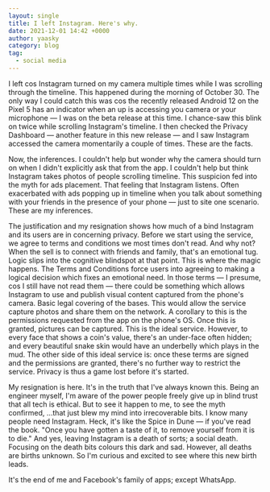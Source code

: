 ```yaml
---
layout: single
title: I left Instagram. Here's why.
date: 2021-12-01 14:42 +0000
author: yaasky
category: blog
tag:
  - social media
---
```


I left cos Instagram turned on my camera multiple times while I was scrolling through the timeline. This happened during the morning of October 30. The only way I could catch this was cos the recently released Android 12 on the Pixel 5 has an indicator when an up is accessing you camera or your microphone — I was on the beta release at this time. I chance-saw this blink on twice while scrolling Instagram's timeline. I then checked the Privacy Dashboard — another feature in this new release — and I saw Instagram accessed the camera momentarily a couple of times. These are the facts.

Now, the inferences. I couldn't help but wonder why the camera should turn on when I didn't explicitly ask that from the app. I couldn't help but think Instagram takes photos of people scrolling timeline. This suspicion fed into the myth for ads placement. That feeling that Instagram listens. Often exacerbated with ads popping up in timeline when you talk about something with your friends in the presence of your phone — just to site one scenario. These are my inferences.

The justification and my resignation shows how much of a bind Instagram and its users are in concerning privacy. Before we start using the service, we agree to terms and conditions we most times don't read. And why not? When the sell is to connect with friends and family, that's an emotional tug. Logic slips into the cognitive blindspot at that point. This is where the magic happens. The Terms and Conditions force users into agreeing to making a logical decision which fixes an emotional need. In those terms — I presume, cos I still have not read them — there could be something which allows Instagram to use and publish visual content captured from the phone's camera. Basic legal covering of the bases. This would allow the service capture photos and share them on the network. A corollary to this is the permissions requested from the app on the phone's OS. Once this is granted, pictures can be captured. This is the ideal service. However, to every face that shows a coin's value, there's an under-face often hidden; and every beautiful snake skin would have an underbelly which plays in the mud. The other side of this ideal service is: once these terms are signed and the permissions are granted, there's no further way to restrict the service. Privacy is thus a game lost before it's started.

My resignation is here. It's in the truth that I've always known this. Being an engineer myself, I'm aware of the power people freely give up in blind trust that all tech is ethical. But to see it happen to me, to see the myth confirmed, …that just blew my mind into irrecoverable bits. I know many people need Instagram. Heck, it's like the Spice in Dune — if you've read the book. "Once you have gotten a taste of it, to remove yourself from it is to die." And yes, leaving Instagram is a death of sorts; a social death. Focusing on the death bits colours this dark and sad. However, all deaths are births unknown. So I'm curious and excited to see where this new birth leads.

It's the end of me and Facebook's family of apps; except WhatsApp.
